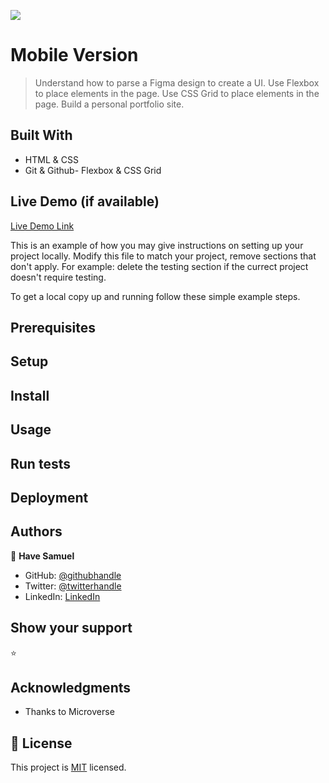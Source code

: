 ![](https://img.shields.io/badge/Microverse-blueviolet)

# Mobile Version

> Understand how to parse a Figma design to create a UI.
> Use Flexbox to place elements in the page.
> Use CSS Grid to place elements in the page.
> Build a personal portfolio site.

## Built With

- HTML & CSS
- Git & Github- Flexbox & CSS Grid

## Live Demo (if available)

[Live Demo Link](https://have-samuel.github.io/mobile-ver/)

This is an example of how you may give instructions on setting up your project locally. Modify this file to match your project, remove sections that don't apply. For example: delete the testing section if the currect project doesn't require testing.

To get a local copy up and running follow these simple example steps.

## Prerequisites

## Setup

## Install

## Usage

## Run tests

## Deployment

## Authors

👤 **Have Samuel**

- GitHub: [@githubhandle](https://github.com/Have-Samuel)
- Twitter: [@twitterhandle](https://twitter.com/home)
- LinkedIn: [LinkedIn](https://www.linkedin.com/feed)

## Show your support
⭐️

## Acknowledgments

- Thanks to Microverse

## 📝 License

This project is [MIT](./MIT.md) licensed.
